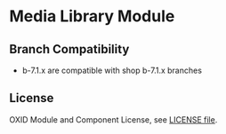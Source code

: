 # Media Library Module

## Branch Compatibility

* b-7.1.x are compatible with shop b-7.1.x branches


## License

OXID Module and Component License, see [LICENSE file](LICENSE).